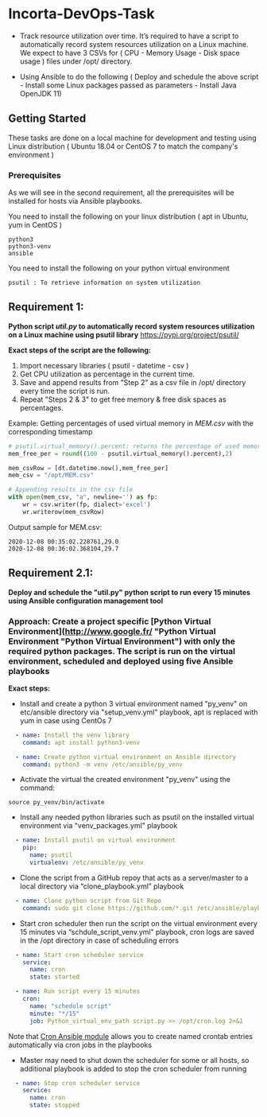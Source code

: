 # Incorta-DevOps-Task

- Track resource utilization over time. It’s required to have a script to automatically record system resources utilization on a Linux
machine. We expect to have 3 CSVs  for ( CPU - Memory Usage - Disk space usage ) files under /opt/ directory.

- Using Ansible to do the following ( Deploy and schedule the above script - Install some Linux packages passed as parameters - Install Java OpenJDK 11)

## Getting Started

These tasks are done on a local machine for development and testing using Linux distribution ( Ubuntu 18.04 or CentOS 7 to match the company's environment )

### Prerequisites
As we will see in the second requirement, all the prerequisites will be installed for hosts via Ansible playbooks.

You need to install the following on your linux distribution ( apt in Ubuntu, yum in CentOS )
```
python3
python3-venv
ansible
```
You need to install the following on your python virtual environment
```
psutil : To retrieve information on system utilization
```
## Requirement 1:
**Python script *util.py* to automatically record system resources utilization on a Linux machine using psutil library** <https://pypi.org/project/psutil/>  

**Exact steps of the script are the following:**
1. Import necessary libraries ( psutil - datetime - csv )
2. Get CPU utilization as percentage in the current time.
3. Save and append results from "Step 2" as a csv file in /opt/ directory every time the script is run.
4. Repeat "Steps 2 & 3" to get free memory & free disk spaces as percentages.

Example: Getting percentages of used virtual memory in *MEM.csv* with the corresponding timestamp
```python
# psutil.virtual_memory().percent: returns the percentage of used memory
mem_free_per = round((100 - psutil.virtual_memory().percent),2)

mem_csvRow = [dt.datetime.now(),mem_free_per]
mem_csv = "/opt/MEM.csv"

# Appending results in the csv file
with open(mem_csv, "a", newline='') as fp:
    wr = csv.writer(fp, dialect='excel')
    wr.writerow(mem_csvRow)
```
Output sample for MEM.csv:
``` 
2020-12-08 00:35:02.228761,29.0
2020-12-08 00:36:02.368104,29.7
```
## Requirement 2.1:
**Deploy and schedule the "util.py" python script to run every 15 minutes using Ansible configuration management tool**

### Approach: Create a project specific [Python Virtual Environment](http://www.google.fr/ "Python Virtual Environment "Python Virtual Environment") with only the required python packages. The script is run on the virtual environment, scheduled and deployed using five Ansible playbooks

**Exact steps:**

- Install and create a python 3 virtual environment named "py_venv" on etc/ansible directory via "setup_venv.yml" playbook, apt is replaced with yum in case using CentOs 7
```yaml
  - name: Install the venv library
    command: apt install python3-venv

  - name: Create python virtual environment on Ansible directory
    command: python3 -m venv /etc/ansible/py_venv
```
- Activate the virtual the created environment "py_venv" using the command:
```shell
source py_venv/bin/activate
```
- Install any needed python libraries such as psutil on the installed virtual environment via "venv_packages.yml" playbook

```yaml
  - name: Install psutil on virtual environment
    pip:
      name: psutil
      virtualenv: /etc/ansible/py_venv
```
- Clone the script from a GitHub repoy that acts as a server/master to a local directory via “clone_playbook.yml” playbook
```yaml
  - name: Clone python script from Git Repo
    command: sudo git clone https://github.com/*.git /etc/ansible/playbooks/Python_script/
```
- Start cron scheduler then run the script on the virtual environment every 15 minutes via “schdule_script_venv.yml” playbook, cron logs are saved in the /opt directory in case of scheduling errors
```yaml
  - name: Start cron scheduler service
    service:
      name: cron
      state: started

  - name: Run script every 15 minutes
    cron:
      name: "schedule script"
      minute: "*/15"
      job: Python_virtual_env_path script.py >> /opt/cron.log 2>&1
```
Note that [Cron Ansible module](https://docs.ansible.com/ansible/latest/collections/ansible/builtin/cron_module.html "Cron Ansible Module")  allows you to create named crontab entries automatically via cron jobs in the playbooks

- Master may need to shut down the scheduler for some or all hosts, so additional playbook is added to stop the cron scheduler from running
```yaml
  - name: Stop cron scheduler service
    service:
      name: cron
      state: stopped
```
